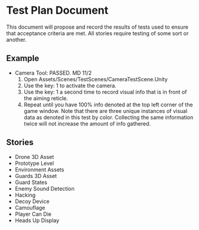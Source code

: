 # Test Plan Document
This document will propose and record the results of tests used to ensure that acceptance criteria are met. All stories require testing of some sort or another.

## Example
* Camera Tool: PASSED. MD 11/2
  1. Open Assets/Scenes/TestScenes/CameraTestScene.Unity
  2. Use the key: 1 to activate the camera.
  3. Use the key: 1 a second time to record visual info that is in front of the aiming reticle.
  4. Repeat until you have 100% info denoted at the top left corner of the game window. Note that there are three unique instances of visual data as denoted in this test by color. Collecting the same information twice will not increase the amount of info gathered.


## Stories
* Drone 3D Asset
* Prototype Level
* Environment Assets
* Guards 3D Asset
* Guard States
* Enemy Sound Detection
* Hacking
* Decoy Device
* Camouflage
* Player Can Die
* Heads Up Display